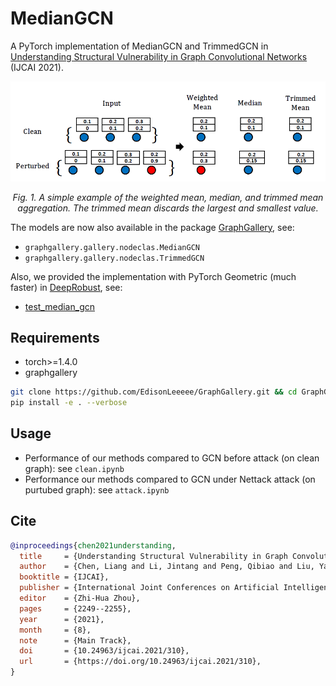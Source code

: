 # MedianGCN
A PyTorch implementation of MedianGCN and TrimmedGCN in [Understanding Structural Vulnerability in Graph Convolutional Networks](https://www.ijcai.org/proceedings/2021/310) (IJCAI 2021).

<p align="center"> <img src="./imgs/demo.png" /> <p align="center"><em>Fig. 1.  A simple example of the weighted mean, median, and trimmed mean aggregation. The trimmed mean discards the largest and smallest value.</em></p>

The models are now also available in the package [GraphGallery](https://github.com/EdisonLeeeee/GraphGallery), see:
+ `graphgallery.gallery.nodeclas.MedianGCN`
+ `graphgallery.gallery.nodeclas.TrimmedGCN`

Also, we provided the implementation with PyTorch Geometric (much faster) in [DeepRobust](https://github.com/DSE-MSU/DeepRobust), see:
+ [test_median_gcn](https://github.com/DSE-MSU/DeepRobust/blob/master/examples/graph/test_median_gcn.py)

## Requirements

+ torch>=1.4.0
+ graphgallery
```bash
git clone https://github.com/EdisonLeeeee/GraphGallery.git && cd GraphGallery
pip install -e . --verbose
```

## Usage
+ Performance of our methods compared to GCN before attack (on clean graph):
see `clean.ipynb`
+ Performance our methods compared to GCN under Nettack attack (on purtubed graph):
see `attack.ipynb`

## Cite
```bibtex
@inproceedings{chen2021understanding,
  title     = {Understanding Structural Vulnerability in Graph Convolutional Networks},
  author    = {Chen, Liang and Li, Jintang and Peng, Qibiao and Liu, Yang and Zheng, Zibin and Yang, Carl},
  booktitle = {IJCAI},
  publisher = {International Joint Conferences on Artificial Intelligence Organization},
  editor    = {Zhi-Hua Zhou},
  pages     = {2249--2255},
  year      = {2021},
  month     = {8},
  note      = {Main Track},
  doi       = {10.24963/ijcai.2021/310},
  url       = {https://doi.org/10.24963/ijcai.2021/310},
}
```

